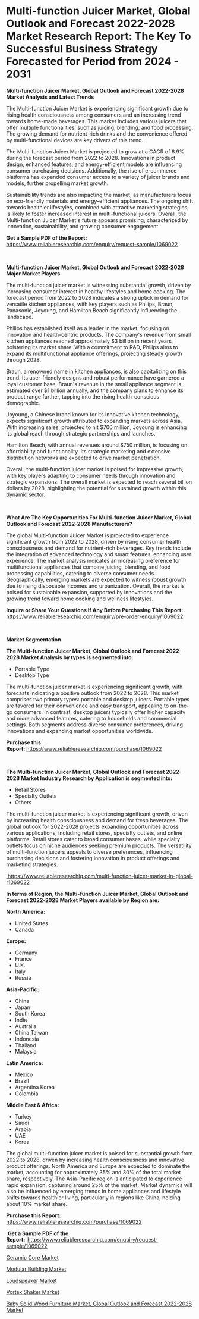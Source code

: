 <p><h1>Multi-function Juicer Market, Global Outlook and Forecast 2022-2028 Market Research Report: The Key To Successful Business Strategy Forecasted for Period from 2024 - 2031</h1></p><p><strong>Multi-function Juicer Market, Global Outlook and Forecast 2022-2028 Market Analysis and Latest Trends</strong></p>
<p><p>The Multi-function Juicer Market is experiencing significant growth due to rising health consciousness among consumers and an increasing trend towards home-made beverages. This market includes various juicers that offer multiple functionalities, such as juicing, blending, and food processing. The growing demand for nutrient-rich drinks and the convenience offered by multi-functional devices are key drivers of this trend.</p><p>The Multi-function Juicer Market is projected to grow at a CAGR of 6.9% during the forecast period from 2022 to 2028. Innovations in product design, enhanced features, and energy-efficient models are influencing consumer purchasing decisions. Additionally, the rise of e-commerce platforms has expanded consumer access to a variety of juicer brands and models, further propelling market growth.</p><p>Sustainability trends are also impacting the market, as manufacturers focus on eco-friendly materials and energy-efficient appliances. The ongoing shift towards healthier lifestyles, combined with attractive marketing strategies, is likely to foster increased interest in multi-functional juicers. Overall, the Multi-function Juicer Market's future appears promising, characterized by innovation, sustainability, and growing consumer engagement.</p></p>
<p><strong>Get a Sample PDF of the Report:&nbsp;</strong> <a href="https://www.reliableresearchiq.com/enquiry/request-sample/1069022">https://www.reliableresearchiq.com/enquiry/request-sample/1069022</a></p>
<p>&nbsp;</p>
<p><strong>Multi-function Juicer Market, Global Outlook and Forecast 2022-2028 Major Market Players</strong></p>
<p><p>The multi-function juicer market is witnessing substantial growth, driven by increasing consumer interest in healthy lifestyles and home cooking. The forecast period from 2022 to 2028 indicates a strong uptick in demand for versatile kitchen appliances, with key players such as Philips, Braun, Panasonic, Joyoung, and Hamilton Beach significantly influencing the landscape.</p><p>Philips has established itself as a leader in the market, focusing on innovation and health-centric products. The company's revenue from small kitchen appliances reached approximately $3 billion in recent years, bolstering its market share. With a commitment to R&D, Philips aims to expand its multifunctional appliance offerings, projecting steady growth through 2028.</p><p>Braun, a renowned name in kitchen appliances, is also capitalizing on this trend. Its user-friendly designs and robust performance have garnered a loyal customer base. Braun's revenue in the small appliance segment is estimated over $1 billion annually, and the company plans to enhance its product range further, tapping into the rising health-conscious demographic.</p><p>Joyoung, a Chinese brand known for its innovative kitchen technology, expects significant growth attributed to expanding markets across Asia. With increasing sales, projected to hit $700 million, Joyoung is enhancing its global reach through strategic partnerships and launches.</p><p>Hamilton Beach, with annual revenues around $750 million, is focusing on affordability and functionality. Its strategic marketing and extensive distribution networks are expected to drive market penetration.</p><p>Overall, the multi-function juicer market is poised for impressive growth, with key players adapting to consumer needs through innovation and strategic expansions. The overall market is expected to reach several billion dollars by 2028, highlighting the potential for sustained growth within this dynamic sector.</p></p>
<p>&nbsp;</p>
<p><strong>What Are The Key Opportunities For Multi-function Juicer Market, Global Outlook and Forecast 2022-2028 Manufacturers?</strong></p>
<p><p>The global Multi-function Juicer Market is projected to experience significant growth from 2022 to 2028, driven by rising consumer health consciousness and demand for nutrient-rich beverages. Key trends include the integration of advanced technology and smart features, enhancing user experience. The market analysis indicates an increasing preference for multifunctional appliances that combine juicing, blending, and food processing capabilities, catering to diverse consumer needs. Geographically, emerging markets are expected to witness robust growth due to rising disposable incomes and urbanization. Overall, the market is poised for sustainable expansion, supported by innovations and the growing trend toward home cooking and wellness lifestyles.</p></p>
<p><strong>Inquire or Share Your Questions If Any Before Purchasing This Report:</strong> <a href="https://www.reliableresearchiq.com/enquiry/pre-order-enquiry/1069022">https://www.reliableresearchiq.com/enquiry/pre-order-enquiry/1069022</a></p>
<p>&nbsp;</p>
<p><strong>Market Segmentation</strong></p>
<p><strong>The Multi-function Juicer Market, Global Outlook and Forecast 2022-2028 Market Analysis by types is segmented into:</strong></p>
<p><ul><li>Portable Type</li><li>Desktop Type</li></ul></p>
<p><p>The multi-function juicer market is experiencing significant growth, with forecasts indicating a positive outlook from 2022 to 2028. This market comprises two primary types: portable and desktop juicers. Portable types are favored for their convenience and easy transport, appealing to on-the-go consumers. In contrast, desktop juicers typically offer higher capacity and more advanced features, catering to households and commercial settings. Both segments address diverse consumer preferences, driving innovations and expanding market opportunities worldwide.</p></p>
<p><strong>Purchase this Report:&nbsp;</strong><a href="https://www.reliableresearchiq.com/purchase/1069022">https://www.reliableresearchiq.com/purchase/1069022</a></p>
<p>&nbsp;</p>
<p><strong>The Multi-function Juicer Market, Global Outlook and Forecast 2022-2028 Market Industry Research by Application is segmented into:</strong></p>
<p><ul><li>Retail Stores</li><li>Specialty Outlets</li><li>Others</li></ul></p>
<p><p>The multi-function juicer market is experiencing significant growth, driven by increasing health consciousness and demand for fresh beverages. The global outlook for 2022-2028 projects expanding opportunities across various applications, including retail stores, specialty outlets, and online platforms. Retail stores cater to broad consumer bases, while specialty outlets focus on niche audiences seeking premium products. The versatility of multi-function juicers appeals to diverse preferences, influencing purchasing decisions and fostering innovation in product offerings and marketing strategies.</p></p>
<p><a href="https://www.reliableresearchiq.com/multi-function-juicer-market-in-global-r1069022">&nbsp;https://www.reliableresearchiq.com/multi-function-juicer-market-in-global-r1069022</a></p>
<p><strong>In terms of Region, the Multi-function Juicer Market, Global Outlook and Forecast 2022-2028 Market Players available by Region are:</strong></p>
<p>
    <p> <strong> North America: </strong>
        <ul>
            <li>United States</li>
            <li>Canada</li>
        </ul>
        </p> 
    <p> <strong> Europe: </strong>
        <ul>
            <li>Germany</li>
            <li>France</li>
            <li>U.K.</li>
            <li>Italy</li>
            <li>Russia</li>
        </ul>
        </p> 
    <p> <strong> Asia-Pacific: </strong>
        <ul>
            <li>China</li>
            <li>Japan</li>
            <li>South Korea</li>
            <li>India</li>
            <li>Australia</li>
            <li>China Taiwan</li>
            <li>Indonesia</li>
            <li>Thailand</li>
            <li>Malaysia</li>
        </ul>
        </p> 
    <p> <strong> Latin America: </strong>
        <ul>
            <li>Mexico</li>
            <li>Brazil</li>
            <li>Argentina Korea</li>
            <li>Colombia</li>
        </ul>
        </p> 
    <p> <strong> Middle East & Africa: </strong>
        <ul>
            <li>Turkey</li>
            <li>Saudi</li>
            <li>Arabia</li>
            <li>UAE</li>
            <li>Korea</li>
        </ul>
    </p>
    </p>
<p><p>The global multi-function juicer market is poised for substantial growth from 2022 to 2028, driven by increasing health consciousness and innovative product offerings. North America and Europe are expected to dominate the market, accounting for approximately 35% and 30% of the total market share, respectively. The Asia-Pacific region is anticipated to experience rapid expansion, capturing around 25% of the market. Market dynamics will also be influenced by emerging trends in home appliances and lifestyle shifts towards healthier living, particularly in regions like China, holding about 10% market share.</p></p>
<p><strong>Purchase this Report: </strong><a href="https://www.reliableresearchiq.com/purchase/1069022">https://www.reliableresearchiq.com/purchase/1069022</a></p>
<p>&nbsp;<strong>Get a Sample PDF of the Report:&nbsp;&nbsp;</strong><a href="https://www.reliableresearchiq.com/enquiry/request-sample/1069022">https://www.reliableresearchiq.com/enquiry/request-sample/1069022</a></p>
<p><strong></strong></p>
<p><p><a href="https://issuu.com/reportprime-2/docs/ceramic-core-market-size-2030.pptx_cdabbe18c5fce3">Ceramic Core Market</a></p><p><a href="https://issuu.com/reportprime-2/docs/modular-building-market-size-2030.p_c8b4b4231ef214">Modular Building Market</a></p><p><a href="https://www.linkedin.com/pulse/global-perspectives-loudspeaker-market-trends-challenges-forecast-ponnc?trackingId=rV%2BrW06ZT8KFr25lbMkUQg%3D%3D">Loudspeaker Market</a></p><p><a href="https://medium.com/@rontayewer0/the-vortex-shaker-market-prioritizes-cost-control-and-efficiency-enhancement-bd80aa7aba87">Vortex Shaker Market</a></p><p><a href="https://github.com/NathanColeman327/Market-Research-Report-List-1/blob/main/baby-solid-wood-furniture-market-global-outlook-and-forecast-2022-2028-market.md">Baby Solid Wood Furniture Market, Global Outlook and Forecast 2022-2028 Market</a></p></p>